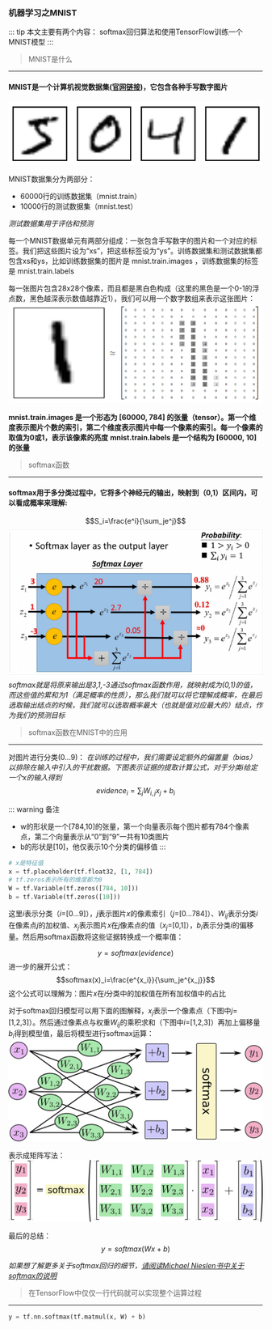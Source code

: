 ### 机器学习之MNIST
::: tip 本文主要有两个内容：
softmax回归算法和使用TensorFlow训练一个MNIST模型
:::

> MNIST是什么

---
#### MNIST是一个计算机视觉数据集([官网链接](http://yann.lecun.com/exdb/mnist/))，它包含各种手写数字图片
![An image](../../assets/images/MachineLearning/mnist_1.png)

MNIST数据集分为两部分：

- 60000行的训练数据集（mnist.train）
- 10000行的测试数据集（mnist.test）

*测试数据集用于评估和预测*

每一个MNIST数据单元有两部分组成：一张包含手写数字的图片和一个对应的标签。我们把这些图片设为“xs”，把这些标签设为“ys”。训练数据集和测试数据集都包含xs和ys，比如训练数据集的图片是 mnist.train.images ，训练数据集的标签是 mnist.train.labels

每一张图片包含28x28个像素，而且都是黑白色构成（这里的黑色是一个0-1的浮点数，黑色越深表示数值越靠近1），我们可以用一个数字数组来表示这张图片：
![An image](../../assets/images/MachineLearning/mnist_2.png)

**mnist.train.images 是一个形态为  [60000, 784] 的张量（tensor）。第一个维度表示图片个数的索引，第二个维度表示图片中每一个像素的索引。每一个像素的取值为0或1，表示该像素的亮度**
**mnist.train.labels 是一个结构为 [60000, 10] 的张量**

> softmax函数

---
#### softmax用于多分类过程中，它将多个神经元的输出，映射到（0,1）区间内，可以看成概率来理解:
$$S_i=\frac{e^i}{\sum_je^j}$$
![An image](../../assets/images/MachineLearning/mnist_3.png)
*softmax就是将原来输出是3,1,-3通过softmax函数作用，就映射成为(0,1)的值，而这些值的累和为1（满足概率的性质），那么我们就可以将它理解成概率，在最后选取输出结点的时候，我们就可以选取概率最大（也就是值对应最大的）结点，作为我们的预测目标*

> softmax函数在MNIST中的应用
---
对图片进行分类(0...9)：
*在训练的过程中，我们需要设定额外的偏置量（bias）以排除在输入中引入的干扰数据。下图表示证据的提取计算公式，对于分类$i$给定一个$x$的输入得到*
$$evidence_i=\sum_jW_{i,j}x_j+b_i$$

::: warning 备注
- w的形状是一个[784,10]的张量，第一个向量表示每个图片都有784个像素点，第二个向量表示从“0”到“9”一共有10类图片
- b的形状是[10]，他仅表示10个分类的偏移值
:::

```python
# x是特征值
x = tf.placeholder(tf.float32, [1, 784])
# tf.zeros表示所有的维度都为0 
W = tf.Variable(tf.zeros([784, 10]))
b = tf.Variable(tf.zeros([10]))
```

这里$i$表示分类（$i$=[0...9]），$j$表示图片$x$的像素索引（$j$=[0...784]）、$W_{ij}$表示分类$i$在像素点$j$的加权值、$x_j$表示图片$x$在$j$像素点的值（$x_j$=[0,1]），$b_i$表示分类$i$的偏移量。然后用softmax函数将这些证据转换成一个概率值：

$$y=softmax(evidence)$$
进一步的展开公式：
$$softmax(x)_i=\frac{e^{x_i}}{\sum_je^{x_j}}$$
这个公式可以理解为：图片$x$在$i$分类中的加权值在所有加权值中的占比

对于softmax回归模型可以用下面的图解释，$x_j$表示一个像素点（下图中$j$=[1,2,3]）。然后通过像素点与权重$W_{ij}$的乘积求和（下图中$i$=[1,2,3]）再加上偏移量$b_i$得到模型值，最后将模型进行softmax运算：
![An image](../../assets/images/MachineLearning/mnist_4.png)

表示成矩阵写法：
![An image](../../assets/images/MachineLearning/mnist_5.png)

最后的总结：
$$y=softmax(Wx+b)$$

*如果想了解更多关于softmax回归的细节，[请阅读Michael Nieslen书中关于softmax的说明](http://neuralnetworksanddeeplearning.com/chap3.html#softmax)*

> 在TensorFlow中仅仅一行代码就可以实现整个运算过程
---
```python
y = tf.nn.softmax(tf.matmul(x, W) + b)
```